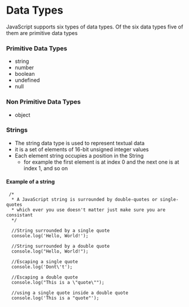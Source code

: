 # Data Types

JavaScript supports six types of data types. Of the six data types five of them are primitive data types

### Primitive Data Types

- string
- number
- boolean
- undefined
- null

### Non Primitive Data Types
- object

### Strings
- The string data type is used to represent textual data
- it is a set of elements of 16-bit unsigned integer values
- Each element string occupies a position  in the String
    - for example the first element is at index 0 and the next one is at index 1, and so on 

#### Example of a string 
     /*
      * A JavaScript string is surrounded by double-quotes or single-quotes
      * which ever you use doesn't matter just make sure you are consistant 
      */
      
      //String surrounded by a single quote 
      console.log('Hello, World!');
      
      //String surrounded by a double quote
      console.log("Hello, World!");
      
      //Escaping a single quote 
      console.log('Dont\'t');
      
      //Escaping a double quote
      console.log("This is a \"quote\"");
      
      //using a single quote inside a double quote 
      console.log('This is a "quote"');
